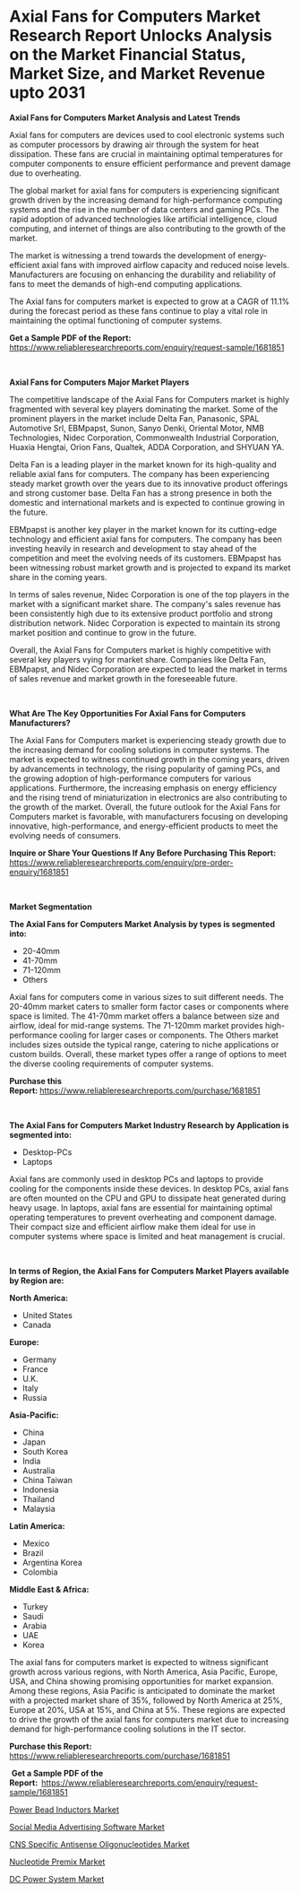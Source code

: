 <p><h1>Axial Fans for Computers Market Research Report Unlocks Analysis on the Market Financial Status, Market Size, and Market Revenue upto 2031</h1></p><p><strong>Axial Fans for Computers Market Analysis and Latest Trends</strong></p>
<p><p>Axial fans for computers are devices used to cool electronic systems such as computer processors by drawing air through the system for heat dissipation. These fans are crucial in maintaining optimal temperatures for computer components to ensure efficient performance and prevent damage due to overheating.</p><p>The global market for axial fans for computers is experiencing significant growth driven by the increasing demand for high-performance computing systems and the rise in the number of data centers and gaming PCs. The rapid adoption of advanced technologies like artificial intelligence, cloud computing, and internet of things are also contributing to the growth of the market.</p><p>The market is witnessing a trend towards the development of energy-efficient axial fans with improved airflow capacity and reduced noise levels. Manufacturers are focusing on enhancing the durability and reliability of fans to meet the demands of high-end computing applications.</p><p>The Axial fans for computers market is expected to grow at a CAGR of 11.1% during the forecast period as these fans continue to play a vital role in maintaining the optimal functioning of computer systems.</p></p>
<p><strong>Get a Sample PDF of the Report:&nbsp;</strong> <a href="https://www.reliableresearchreports.com/enquiry/request-sample/1681851">https://www.reliableresearchreports.com/enquiry/request-sample/1681851</a></p>
<p>&nbsp;</p>
<p><strong>Axial Fans for Computers Major Market Players</strong></p>
<p><p>The competitive landscape of the Axial Fans for Computers market is highly fragmented with several key players dominating the market. Some of the prominent players in the market include Delta Fan, Panasonic, SPAL Automotive Srl, EBMpapst, Sunon, Sanyo Denki, Oriental Motor, NMB Technologies, Nidec Corporation, Commonwealth Industrial Corporation, Huaxia Hengtai, Orion Fans, Qualtek, ADDA Corporation, and SHYUAN YA.</p><p>Delta Fan is a leading player in the market known for its high-quality and reliable axial fans for computers. The company has been experiencing steady market growth over the years due to its innovative product offerings and strong customer base. Delta Fan has a strong presence in both the domestic and international markets and is expected to continue growing in the future.</p><p>EBMpapst is another key player in the market known for its cutting-edge technology and efficient axial fans for computers. The company has been investing heavily in research and development to stay ahead of the competition and meet the evolving needs of its customers. EBMpapst has been witnessing robust market growth and is projected to expand its market share in the coming years.</p><p>In terms of sales revenue, Nidec Corporation is one of the top players in the market with a significant market share. The company's sales revenue has been consistently high due to its extensive product portfolio and strong distribution network. Nidec Corporation is expected to maintain its strong market position and continue to grow in the future.</p><p>Overall, the Axial Fans for Computers market is highly competitive with several key players vying for market share. Companies like Delta Fan, EBMpapst, and Nidec Corporation are expected to lead the market in terms of sales revenue and market growth in the foreseeable future.</p></p>
<p>&nbsp;</p>
<p><strong>What Are The Key Opportunities For Axial Fans for Computers Manufacturers?</strong></p>
<p><p>The Axial Fans for Computers market is experiencing steady growth due to the increasing demand for cooling solutions in computer systems. The market is expected to witness continued growth in the coming years, driven by advancements in technology, the rising popularity of gaming PCs, and the growing adoption of high-performance computers for various applications. Furthermore, the increasing emphasis on energy efficiency and the rising trend of miniaturization in electronics are also contributing to the growth of the market. Overall, the future outlook for the Axial Fans for Computers market is favorable, with manufacturers focusing on developing innovative, high-performance, and energy-efficient products to meet the evolving needs of consumers.</p></p>
<p><strong>Inquire or Share Your Questions If Any Before Purchasing This Report:</strong> <a href="https://www.reliableresearchreports.com/enquiry/pre-order-enquiry/1681851">https://www.reliableresearchreports.com/enquiry/pre-order-enquiry/1681851</a></p>
<p>&nbsp;</p>
<p><strong>Market Segmentation</strong></p>
<p><strong>The Axial Fans for Computers Market Analysis by types is segmented into:</strong></p>
<p><ul><li>20-40mm</li><li>41-70mm</li><li>71-120mm</li><li>Others</li></ul></p>
<p><p>Axial fans for computers come in various sizes to suit different needs. The 20-40mm market caters to smaller form factor cases or components where space is limited. The 41-70mm market offers a balance between size and airflow, ideal for mid-range systems. The 71-120mm market provides high-performance cooling for larger cases or components. The Others market includes sizes outside the typical range, catering to niche applications or custom builds. Overall, these market types offer a range of options to meet the diverse cooling requirements of computer systems.</p></p>
<p><strong>Purchase this Report:&nbsp;</strong><a href="https://www.reliableresearchreports.com/purchase/1681851">https://www.reliableresearchreports.com/purchase/1681851</a></p>
<p>&nbsp;</p>
<p><strong>The Axial Fans for Computers Market Industry Research by Application is segmented into:</strong></p>
<p><ul><li>Desktop-PCs</li><li>Laptops</li></ul></p>
<p><p>Axial fans are commonly used in desktop PCs and laptops to provide cooling for the components inside these devices. In desktop PCs, axial fans are often mounted on the CPU and GPU to dissipate heat generated during heavy usage. In laptops, axial fans are essential for maintaining optimal operating temperatures to prevent overheating and component damage. Their compact size and efficient airflow make them ideal for use in computer systems where space is limited and heat management is crucial.</p></p>
<p>&nbsp;</p>
<p><strong>In terms of Region, the Axial Fans for Computers Market Players available by Region are:</strong></p>
<p>
    <p> <strong> North America: </strong>
        <ul>
            <li>United States</li>
            <li>Canada</li>
        </ul>
        </p> 
    <p> <strong> Europe: </strong>
        <ul>
            <li>Germany</li>
            <li>France</li>
            <li>U.K.</li>
            <li>Italy</li>
            <li>Russia</li>
        </ul>
        </p> 
    <p> <strong> Asia-Pacific: </strong>
        <ul>
            <li>China</li>
            <li>Japan</li>
            <li>South Korea</li>
            <li>India</li>
            <li>Australia</li>
            <li>China Taiwan</li>
            <li>Indonesia</li>
            <li>Thailand</li>
            <li>Malaysia</li>
        </ul>
        </p> 
    <p> <strong> Latin America: </strong>
        <ul>
            <li>Mexico</li>
            <li>Brazil</li>
            <li>Argentina Korea</li>
            <li>Colombia</li>
        </ul>
        </p> 
    <p> <strong> Middle East & Africa: </strong>
        <ul>
            <li>Turkey</li>
            <li>Saudi</li>
            <li>Arabia</li>
            <li>UAE</li>
            <li>Korea</li>
        </ul>
    </p>
    </p>
<p><p>The axial fans for computers market is expected to witness significant growth across various regions, with North America, Asia Pacific, Europe, USA, and China showing promising opportunities for market expansion. Among these regions, Asia Pacific is anticipated to dominate the market with a projected market share of 35%, followed by North America at 25%, Europe at 20%, USA at 15%, and China at 5%. These regions are expected to drive the growth of the axial fans for computers market due to increasing demand for high-performance cooling solutions in the IT sector.</p></p>
<p><strong>Purchase this Report: </strong><a href="https://www.reliableresearchreports.com/purchase/1681851">https://www.reliableresearchreports.com/purchase/1681851</a></p>
<p>&nbsp;<strong>Get a Sample PDF of the Report:&nbsp;&nbsp;</strong><a href="https://www.reliableresearchreports.com/enquiry/request-sample/1681851">https://www.reliableresearchreports.com/enquiry/request-sample/1681851</a></p>
<p><strong></strong></p>
<p><p><a href="https://github.com/lylyparadise/Market-Research-Report-List-2/blob/main/power-bead-inductors-market.md">Power Bead Inductors Market</a></p><p><a href="https://medium.com/p/0a12869c4b05/edit">Social Media Advertising Software Market</a></p><p><a href="https://issuu.com/reportprime-2/docs/cns-specific-antisense-oligonucleotides-market-siz">CNS Specific Antisense Oligonucleotides Market</a></p><p><a href="https://issuu.com/reportprime-2/docs/nucleotide-premix-market-size-2030.pptx">Nucleotide Premix Market</a></p><p><a href="https://github.com/GroverBarry/Market-Research-Report-List-3/blob/main/dc-power-system-market.md">DC Power System Market</a></p></p>